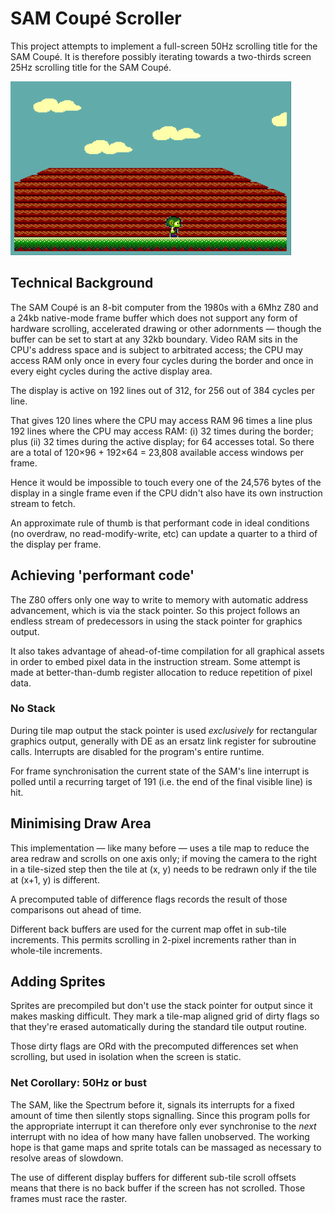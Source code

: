 # SAM Coupé Scroller

This project attempts to implement a full-screen 50Hz scrolling title for the SAM Coupé. It is therefore possibly iterating towards a two-thirds screen 25Hz scrolling title for the SAM Coupé.

![Sample screenshot](readme-images/WB3.gif)

## Technical Background

The SAM Coupé is an 8-bit computer from the 1980s with a 6Mhz Z80 and a 24kb native-mode frame buffer which does not support any form of hardware scrolling, accelerated drawing or other adornments — though the buffer can be set to start at any 32kb boundary. Video RAM sits in the CPU's address space and is subject to arbitrated access; the CPU may access RAM only once in every four cycles during the border and once in every eight cycles during the active display area.

The display is active on 192 lines out of 312, for 256 out of 384 cycles per line.

That gives 120 lines where the CPU may access RAM 96 times a line plus 192 lines where the CPU may access RAM: (i) 32 times during the border; plus (ii) 32 times during the active display; for 64 accesses total. So there are a total of 120×96 + 192×64 = 23,808 available access windows per frame.

Hence it would be impossible to touch every one of the 24,576 bytes of the display in a single frame even if the CPU didn't also have its own instruction stream to fetch.

An approximate rule of thumb is that performant code in ideal conditions (no overdraw, no read-modify-write, etc) can update a quarter to a third of the display per frame.

## Achieving 'performant code'

The Z80 offers only one way to write to memory with automatic address advancement, which is via the stack pointer. So this project follows an endless stream of predecessors in using the stack pointer for graphics output.

It also takes advantage of ahead-of-time compilation for all graphical assets in order to embed pixel data in the instruction stream. Some attempt is made at better-than-dumb register allocation to reduce repetition of pixel data.

### No Stack

During tile map output the stack pointer is used _exclusively_ for rectangular graphics output, generally with DE as an ersatz link register for subroutine calls. Interrupts are disabled for the program's entire runtime.

For frame synchronisation the current state of the SAM's line interrupt is polled until a recurring target of 191 (i.e. the end of the final visible line) is hit.

## Minimising Draw Area

This implementation — like many before — uses a tile map to reduce the area redraw and scrolls on one axis only; if moving the camera to the right in a tile-sized step then the tile at (x, y) needs to be redrawn only if the tile at (x+1, y) is different.

A precomputed table of difference flags records the result of those comparisons out ahead of time.

Different back buffers are used for the current map offet in sub-tile increments. This permits scrolling in 2-pixel increments rather than in whole-tile increments.

## Adding Sprites

Sprites are precompiled but don't use the stack pointer for output since it makes masking difficult. They mark a tile-map aligned grid of dirty flags so that they're erased automatically during the standard tile output routine.

Those dirty flags are ORd with the precomputed differences set when scrolling, but used in isolation when the screen is static.

### Net Corollary: 50Hz or bust

The SAM, like the Spectrum before it, signals its interrupts for a fixed amount of time then silently stops signalling. Since this program polls for the appropriate interrupt it can therefore only ever synchronise to the _next_ interrupt with no idea of how many have fallen unobserved. The working hope is that game maps and sprite totals can be massaged as necessary to resolve areas of slowdown.

The use of different display buffers for different sub-tile scroll offsets means that there is no back buffer if the screen has not scrolled. Those frames must race the raster.
